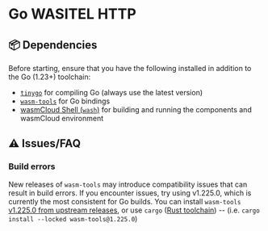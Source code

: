 # Go WASITEL HTTP

## 📦 Dependencies

Before starting, ensure that you have the following installed in addition to the Go (1.23+) toolchain:

- [`tinygo`](https://tinygo.org/getting-started/install/) for compiling Go (always use the latest version)
- [`wasm-tools`](https://github.com/bytecodealliance/wasm-tools#installation) for Go bindings
- [wasmCloud Shell (`wash`)](https://wasmcloud.com/docs/installation) for building and running the components and wasmCloud environment

## ⚠️ Issues/FAQ

### Build errors

New releases of `wasm-tools` may introduce compatibility issues that can result in build errors. If you encounter issues, try using v1.225.0, which is currently the most consistent for Go builds. You can install `wasm-tools` [v1.225.0 from upstream releases](https://github.com/bytecodealliance/wasm-tools/releases/tag/v1.225.0), or use `cargo` ([Rust toolchain](https://doc.rust-lang.org/cargo/getting-started/installation.html)) -- (i.e. `cargo install --locked wasm-tools@1.225.0`)